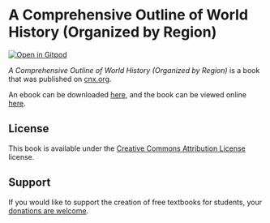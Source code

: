 # A Comprehensive Outline of World History (Organized by Region)

[![Open in Gitpod](https://gitpod.io/button/open-in-gitpod.svg)](https://gitpod.io/from-referrer/)

_A Comprehensive Outline of World History (Organized by Region)_ is a book that was published on [cnx.org](https://cnx.org/).

An ebook can be downloaded [here](https://github.com/cnx-user-books/cnxbook-a-comprehensive-outline-of-world-history-organized-by-region/releases/latest), and the book can be viewed online [here](https://github.com/cnx-user-books/cnxbook-a-comprehensive-outline-of-world-history-organized-by-region/releases/latest).

## License
This book is available under the [Creative Commons Attribution License](./LICENSE) license.

## Support
If you would like to support the creation of free textbooks for students, your [donations are welcome](https://riceconnect.rice.edu/donation/support-openstax-banner).
